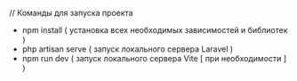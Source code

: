 // Команды для запуска проекта
- npm install ( установка всех необходимых зависимостей и библиотек )
- php artisan serve ( запуск локального сервера Laravel )
- npm run dev ( запуск локального сервера Vite [ при необходимости ] )
